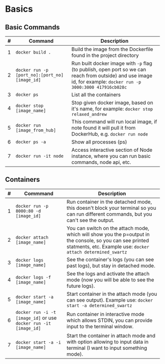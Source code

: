 # Basics

## Basic Commands



| # | Command                                        | Description                                                                                                                                                      |
| - | ---------------------------------------------- | ---------------------------------------------------------------------------------------------------------------------------------------------------------------- |
| 1 | `docker build .`                               | Build the image from the Dockerfile found in the project directory                                                                                               |
| 2 | `docker run -p [port_no]:[port_no] [image_id]` | Run built docker image with `-p` flag (to publish, open port so we can reach from outside) and use image id, for example: `docker run -p 3000:3000 417916cb028c` |
| 3 | `docker ps`                                    | List all the containers                                                                                                                                          |
| 4 | `docker stop [image_name]`                     | Stop given docker image, based on it's name, for example: `docker stop relaxed_andrew`                                                                           |
| 5 | `docker run [image_from_hub]`                  | This command will run local image, if note found it will pull it from DockerHub, e.g. `docker run node`                                                          |
| 6 | `docker ps -a`                                 | Show all processes (ps)                                                                                                                                          |
| 7 | `docker run -it node`                          | Access interactive section of Node instance, where you can run basic commands, node api, etc.                                                                    |

## Containers

| # | Commmand                                                         | Description                                                                                                                                                               |
| - | ---------------------------------------------------------------- | ------------------------------------------------------------------------------------------------------------------------------------------------------------------------- |
| 1 | `docker run -p 8000:80 -d [image_id]`                            | Run container in the detached mode, this doesn't block your terminal so you can run different commands, but you can't see the output.                                     |
| 2 | `docker attach [image_name]`                                     | You can switch on the attach mode, which will show you the p=output in the console, so you can see printed statments, etc. Example use: `docker attach determined_swartz` |
| 3 | `docker logs [image_name]`                                       | See the container's logs (you can see past logs), but stay in detached mode.                                                                                              |
| 4 | `docker logs -f [image_name]`                                    | See the logs and activate the attach mode (now you will be able to see the future logs).                                                                                  |
| 5 | `docker start -a [image_name]`                                   | Start container in the attach mode (you can see output). Example use: `docker start -a determined_swartz`                                                                 |
| 6 | `docker run -i -t [image_id]` or use `docker run -it [image_id]` | Run container in interactive mode which allows STDIN, you can provide input to the terminal window.                                                                       |
| 7 | `docker start -a -i [image_name]`                                | Start the container in attach mode and with option allowing to input data in terminal (I want to input something mode).                                                   |

